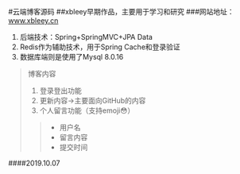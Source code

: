 #云端博客源码
##xbleey早期作品，主要用于学习和研究
###网站地址：www.xbleey.cn
1. 后端技术：Spring+SpringMVC+JPA Data
2. Redis作为辅助技术，用于Spring Cache和登录验证
3. 数据库端则是使用了Mysql 8.0.16

> 博客内容
> 1. 登录登出功能
> 2. 更新内容->主要面向GitHub的内容
> 3. 个人留言功能（支持emoji😳）
>> + 用户名
>> + 留言内容
>> + 提交时间 

####2019.10.07 